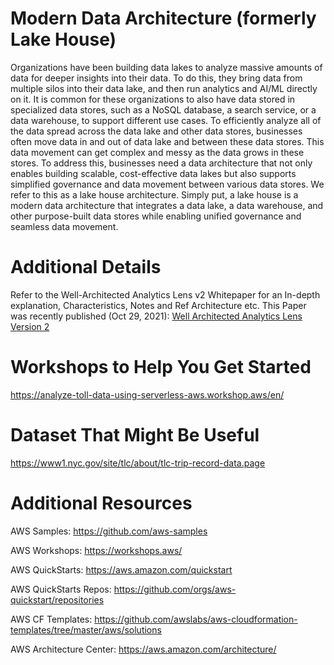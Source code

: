 # Modern Data Architecture (formerly Lake House)

Organizations have been building data lakes to analyze massive amounts of data for deeper insights into their data.
To do this, they bring data from multiple silos into their data lake, and then run analytics and AI/ML directly on it. It is
common for these organizations to also have data stored in specialized data stores, such as a NoSQL database, a
search service, or a data warehouse, to support different use cases. To efficiently analyze all of the data spread
across the data lake and other data stores, businesses often move data in and out of data lake and between these
data stores. This data movement can get complex and messy as the data grows in these stores. To address this,
businesses need a data architecture that not only enables building scalable, cost-effective data lakes but also
supports simplified governance and data movement between various data stores. We refer to this as a lake house
architecture. Simply put, a lake house is a modern data architecture that integrates a data lake, a data warehouse,
and other purpose-built data stores while enabling unified governance and seamless data movement.

# Additional Details

Refer to the Well-Architected Analytics Lens v2 Whitepaper for an In-depth explanation, Characteristics, Notes and Ref Architecture etc.
This Paper was recently published (Oct 29, 2021):
[Well Architected Analytics Lens Version 2](https://docs.aws.amazon.com/wellarchitected/latest/analytics-lens/scenarios.html)

# Workshops to Help You Get Started 

https://analyze-toll-data-using-serverless-aws.workshop.aws/en/


# Dataset That Might Be Useful

https://www1.nyc.gov/site/tlc/about/tlc-trip-record-data.page

# Additional Resources

AWS Samples: https://github.com/aws-samples

AWS Workshops: https://workshops.aws/

AWS QuickStarts: https://aws.amazon.com/quickstart

AWS QuickStarts Repos: https://github.com/orgs/aws-quickstart/repositories

AWS CF Templates: https://github.com/awslabs/aws-cloudformation-templates/tree/master/aws/solutions

AWS Architecture Center: https://aws.amazon.com/architecture/





